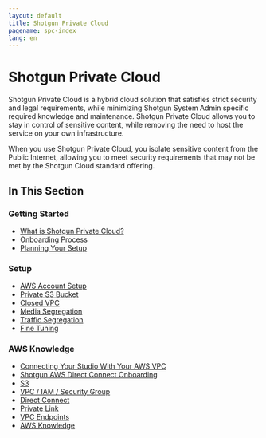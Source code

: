 ```yaml
---
layout: default
title: Shotgun Private Cloud
pagename: spc-index
lang: en
---
```


# Shotgun Private Cloud
Shotgun Private Cloud is a hybrid cloud solution that satisfies strict security and legal requirements, while minimizing Shotgun System Admin specific required knowledge and maintenance. Shotgun Private Cloud allows you to stay in control of sensitive content, while removing the need to host the service on your own infrastructure.

When you use Shotgun Private Cloud, you isolate sensitive content from the Public Internet, allowing you to meet security requirements that may not be met by the Shotgun Cloud standard offering.

## In This Section

### Getting Started
* [What is Shotgun Private Cloud?](./spc/getting_started/about.md)
* [Onboarding Process](./spc/getting_started/onboarding.md)
* [Planning Your Setup](./spc/getting_started/planning.md)

### Setup
* [AWS Account Setup](./spc/setup/aws_account.md)
* [Private S3 Bucket](./spc/setup/s3_bucket.md)
* [Closed VPC](./spc/setup/closed_vpc.md)
* [Media Segregation](./spc/setup/media_segregation.md)
* [Traffic Segregation](./spc/setup/traffic_segregation.md)
* [Fine Tuning](./spc/setup/tuning.md)

### AWS Knowledge
* [Connecting Your Studio With Your AWS VPC](./spc/knowledge/connecting.md)
* [Shotgun AWS Direct Connect Onboarding](./spc/knowledge/direct_connect_onboarding.md)
* [S3](./spc/knowledge/s3.md)
* [VPC / IAM / Security Group](./spc/knowledge/vpc_iam_sec.md)
* [Direct Connect](./spc/knowledge/direct_connect.md)
* [Private Link](./spc/knowledge/private_link.md)
* [VPC Endpoints](./spc/knowledge/vpc_endpoints.md)
* [AWS Knowledge](./spc/knowledge/aws.md)
